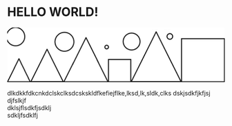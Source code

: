 # HELLO WORLD!

![world](image-test-02.jpg)

dlkdkkfdkcnkdclskclksdcskskldfkefiejflke,lksd,lk,sldk,clks  dskjsdkfjkfjsj  djfslkjf  
dklsjflsdkfjsdklj  
sdkljfsdklfj  
